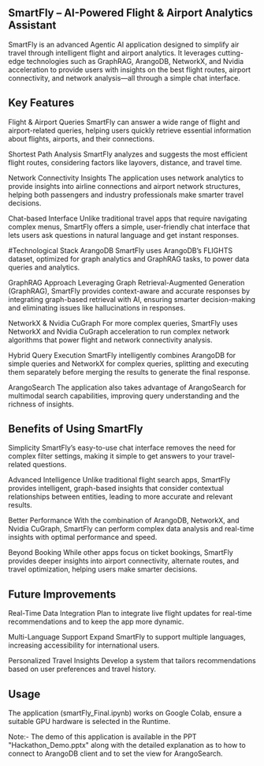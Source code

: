 ## **SmartFly – AI-Powered Flight & Airport Analytics Assistant**

SmartFly is an advanced Agentic AI application designed to simplify air travel through intelligent flight and airport analytics. It leverages cutting-edge technologies such as GraphRAG, ArangoDB, NetworkX, and Nvidia acceleration to provide users with insights on the best flight routes, airport connectivity, and network analysis—all through a simple chat interface.

## **Key Features**
Flight & Airport Queries
SmartFly can answer a wide range of flight and airport-related queries, helping users quickly retrieve essential information about flights, airports, and their connections.

Shortest Path Analysis
SmartFly analyzes and suggests the most efficient flight routes, considering factors like layovers, distance, and travel time.

Network Connectivity Insights
The application uses network analytics to provide insights into airline connections and airport network structures, helping both passengers and industry professionals make smarter travel decisions.

Chat-based Interface
Unlike traditional travel apps that require navigating complex menus, SmartFly offers a simple, user-friendly chat interface that lets users ask questions in natural language and get instant responses.

#Technological Stack
ArangoDB
SmartFly uses ArangoDB’s FLIGHTS dataset, optimized for graph analytics and GraphRAG tasks, to power data queries and analytics.

GraphRAG Approach
Leveraging Graph Retrieval-Augmented Generation (GraphRAG), SmartFly provides context-aware and accurate responses by integrating graph-based retrieval with AI, ensuring smarter decision-making and eliminating issues like hallucinations in responses.

NetworkX & Nvidia CuGraph
For more complex queries, SmartFly uses NetworkX and Nvidia CuGraph acceleration to run complex network algorithms that power flight and network connectivity analysis.

Hybrid Query Execution
SmartFly intelligently combines ArangoDB for simple queries and NetworkX for complex queries, splitting and executing them separately before merging the results to generate the final response.

ArangoSearch
The application also takes advantage of ArangoSearch for multimodal search capabilities, improving query understanding and the richness of insights.

## **Benefits of Using SmartFly**
Simplicity
SmartFly’s easy-to-use chat interface removes the need for complex filter settings, making it simple to get answers to your travel-related questions.

Advanced Intelligence
Unlike traditional flight search apps, SmartFly provides intelligent, graph-based insights that consider contextual relationships between entities, leading to more accurate and relevant results.

Better Performance
With the combination of ArangoDB, NetworkX, and Nvidia CuGraph, SmartFly can perform complex data analysis and real-time insights with optimal performance and speed.

Beyond Booking
While other apps focus on ticket bookings, SmartFly provides deeper insights into airport connectivity, alternate routes, and travel optimization, helping users make smarter decisions.

## **Future Improvements**
Real-Time Data Integration
Plan to integrate live flight updates for real-time recommendations and to keep the app more dynamic.

Multi-Language Support
Expand SmartFly to support multiple languages, increasing accessibility for international users.

Personalized Travel Insights
Develop a system that tailors recommendations based on user preferences and travel history.

## **Usage**
The application (smartFly_Final.ipynb) works on Google Colab, ensure a suitable GPU hardware is selected in the Runtime.

Note:- The demo of this application is available in the PPT "Hackathon_Demo.pptx" along with the detailed explanation as to how to connect to ArangoDB client and to set the view for ArangoSearch.

